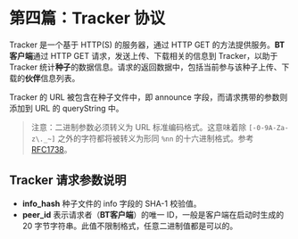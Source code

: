 # 第四篇：Tracker 协议

Tracker 是一个基于 HTTP(S) 的服务器，通过 HTTP GET 的方法提供服务。**BT客户端**通过 HTTP GET 请求，发送上传、下载相关的信息到 Tracker，以助于 Tracker 统计**种子**的数据信息。请求的返回数据中，包括当前参与该种子上传、下载的**伙伴**信息列表。

Tracker 的 URL 被包含在种子文件中，即 announce 字段，而请求携带的参数则添加到 URL 的 queryString 中。

> 注意：二进制参数必须转义为 URL 标准编码格式。这意味着除 `[-0-9A-Za-z\._~]` 之外的字符都将被转义为形同 `%nn` 的十六进制格式。参考 [RFC1738](http://www.faqs.org/rfcs/rfc1738.html)。

## Tracker 请求参数说明

- **info_hash** 种子文件的 info 字段的 SHA-1 校验值。
- **peer_id** 表示请求者（**BT客户端**）的唯一 ID，一般是客户端在启动时生成的 20 字节字符串。此值不限制格式，任意二进制值都是可以的。


